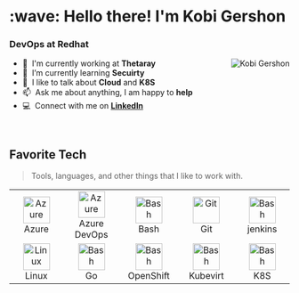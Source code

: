 <h1 align="left" id="suhailkakar-title">:wave: Hello there! I'm Kobi Gershon</h1>
<h3 align="left">DevOps at Redhat </h3>

  <img src="https://github-readme-stats.vercel.app/api?username=kobi86&show_icons=true&theme=react&count_private=true&include_all_commits=true" alt="Kobi Gershon" align="right" />

- :office: &nbsp;I'm currently working at **Thetaray**
- :seedling: &nbsp;I’m currently learning **Secuirty**
- :speech_balloon: &nbsp;I like to talk about **Cloud** and **K8S**
- :mailbox: &nbsp;Ask me about anything, I am happy to **help** 
- :computer: &nbsp;Connect with me on **[LinkedIn]**


<br>

<h2 align="left">Favorite Tech</h2>

> Tools, languages, and other things that I like to work with.


<table align="center">
  <tr>
    <td align="center" width="96">
        <img src="https://i.ibb.co/jDGr3z0/azure-removebg-preview.png" width="48" height="48" alt="Azure" />
      <br>Azure
    </td>
    </td>
    <td align="center" width="96">
        <img src="http://blog.devops4me.com/content/images/size/w600/2020/08/Microsoft-Azure-DevOps.png" width="48" height="48" alt="Azure" />
      <br>Azure DevOps
    </td>
    <td align="center" width="96">
        <img src="https://bashlogo.com/img/symbol/png/full_colored_dark.png" width="48" height="48" alt="Bash" />
      <br>Bash
    </td>
    <td align="center" width="96">
        <img src="https://upload.wikimedia.org/wikipedia/commons/thumb/3/3f/Git_icon.svg/1200px-Git_icon.svg.png" width="48" height="48" alt="Git" />
      <br>Git
    <td align="center" width="96">
        <img src="https://miro.medium.com/max/800/1*LOFbTP2SxXcFpM_qTsUSuw.png" width="48" height="48" alt="Bash" />
      <br>jenkins
    </td>
  </tr>
    <td align="center" width="96">
    <img src="https://camo.githubusercontent.com/d7574156c7a1844d3c2907bae0e76254cca759290c08e08a6ef2bd7543c8c0ca/68747470733a2f2f692e6962622e636f2f737331374b47302f63376238313133323437666563643833626439623565643562643366333464352d72656d6f766562672d707265766965772e706e67" width="48" height="48" alt="Linux" />
      <br>Linux
    </td>
    <td align="center" width="96">
        <img src="https://upload.wikimedia.org/wikipedia/commons/thumb/0/05/Go_Logo_Blue.svg/1200px-Go_Logo_Blue.svg.png" width="48" height="48" alt="Bash" />
      <br>Go
    </td>
    <td align="center" width="96">
        <img src="https://upload.wikimedia.org/wikipedia/commons/thumb/3/3a/OpenShift-LogoType.svg/1200px-OpenShift-LogoType.svg.png" width="48" height="48" alt="Bash" />
      <br>OpenShift
    </td>
    <td align="center" width="96">
        <img src="https://avatars.githubusercontent.com/u/18700703?s=280&v=4" width="48" height="48" alt="Bash" />
      <br>Kubevirt
    </td>
    <td align="center" width="96">
        <img src="https://kubernetes.io/images/favicon.png" width="48" height="48" alt="Bash" />
      <br>K8S
    </td>

</table>
<!-- links -->



[linkedin]: https://www.linkedin.com/in/kobi-gershon/ "Kobi gershon LinkedIn"
